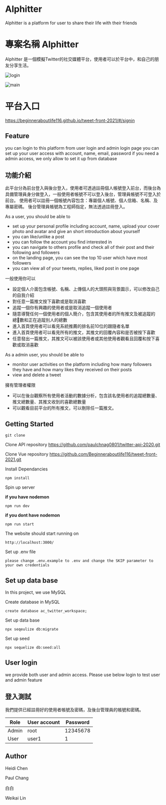 # Alphitter

Alphitter is a platform  for user to share their life with their friends

# 專案名稱 Alphitter
Alphitter 是一個模擬Twitter的社交媒體平台，使用者可以於平台中，和自己的朋友分享生活。


![login](https://imgur.com/a/yV80HdZ)

![main](https://imgur.com/a/sZefDmP)


# 平台入口
https://beginneraboutlife116.github.io/tweet-front-2021/#/signin


## Feature

you can login to this platform  from  user login and admin login page
you can set up your user access with account, name, email, password
if you need a admin access, we only allow to set it up from  database

## 功能介紹
此平台分為前台登入與後台登入，使用者可透過註冊個人帳號登入前台，而後台為具備管理員身分做登入，一般使用者帳號不可以登入後台，管理員帳號不可登入於前台。
使用者可以註冊一個帳號內容包含：專屬個人帳號、個人信箱、名稱、及專屬密碼。
後台管理員帳號為工程師指定，無法透過註冊登入。


As a user, you should be able to 


- set up your personal profile including account, name, upload your cover photo and avatar and give an short introduction about yourself
- you can like/unlike a post
- you can follow the account you find interested in
- you can navigate to others profile and check all of their post and their following and followers
- on the landing page, you can see the top 10 user which have most followers 
- you can view all of your tweets, replies, liked post in one page

一般使用你可以


- 設定個人介面包含帳號、名稱、上傳個人的大頭照與背景圖示，可以修改自己的自我介紹
- 對任意一篇推文按下喜歡或是取消喜歡
- 追蹤一個你有興趣的使用者或是取消追蹤一個使用者
- 隨意導覽任何一個使用者的個人簡介，包含其使用者的所有推文及被追蹤的總數和正在追蹤別人的總數
- 進入首頁使用者可以看見系統推薦的排名前10位的跟隨者名單
- 進入首頁使用者可以看見所有的推文，其推文的回覆內容和是否被按下喜歡
- 任意發出一篇推文，其推文可以被該使用者或其他使用者觀看且回覆和按下喜歡或取消喜歡


As a admin user, you should be able to 

- monitor user activities on the platform including how many followers they have and how many likes they received on their posts
- view and delete a tweet

擁有管理者權限

- 可以在後台觀察所有使用者活動的數據分析，包含該名使用者的追蹤總數量、推文總數量、其推文收到的喜歡總數量
- 可以觀看目前平台的所有推文，可以刪除任一篇推文。

## Getting Started

    git clone 

Clone API repository https://github.com/paulchnag0801/twitter-api-2020.git


Clone Vue repository https://github.com/Beginneraboutlife116/tweet-front-2021.git
   
   

Install Dependancies

    npm install

Spin up server

**if you have nodemon**

    npm run dev

**if you dont have nodemon**

    npm run start

The website should start running on

    http://localhost:3000/

Set up .env file

    please change .env.example to .env and change the SKIP parameter to your own credentials

## Set up data base

In this project, we use MySQL

Create database in MySQL

`create database ac_twitter_workspace;`

Set up data base

    npx seqeulize db:migrate

Set up seed 

    npx sequelize db:seed:all

## User login

we provide both user and admin access. Please use below login to test user and admin feature

## 登入測試
我們提供已經註冊好的使用者帳號及密碼，及後台管理員的帳號和密碼。

| Role | User account | Password |
| ----------- | ----------- | ----------- |
| Admin | root | 12345678 |
| User | user1 | 1 |

## Author

Heidi Chen

Paul Chang

白白

Weikai Lin